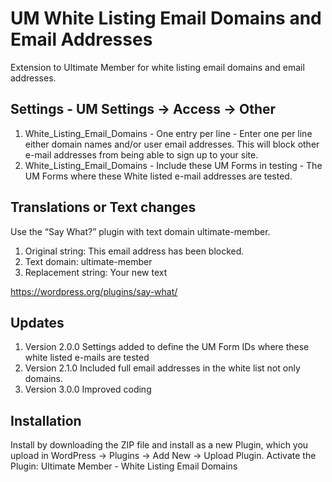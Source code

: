 # UM White Listing Email Domains and Email Addresses
Extension to Ultimate Member for white listing email domains and email addresses. 

## Settings - UM Settings -> Access -> Other
1. White_Listing_Email_Domains - One entry per line - Enter one per line either domain names and/or user email addresses. This will block other e-mail addresses from being able to sign up to your site.
2. White_Listing_Email_Domains - Include these UM Forms in testing - The UM Forms where these White listed e-mail addresses are tested.

## Translations or Text changes
Use the “Say What?” plugin with text domain ultimate-member.

1. Original string: This email address has been blocked.
2. Text domain: ultimate-member
3. Replacement string: Your new text

https://wordpress.org/plugins/say-what/

## Updates
1. Version 2.0.0 Settings added to define the UM Form IDs where these white listed e-mails are tested
2. Version 2.1.0 Included full email addresses in the white list not only domains.
3. Version 3.0.0 Improved coding

## Installation
Install by downloading the ZIP file and install as a new Plugin, which you upload in WordPress -> Plugins -> Add New -> Upload Plugin. Activate the Plugin: Ultimate Member - White Listing Email Domains
